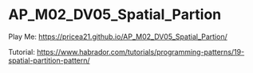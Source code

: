 # AP_M02_DV05_Spatial_Partion
 
Play Me: https://pricea21.github.io/AP_M02_DV05_Spatial_Partion/

Tutorial: https://www.habrador.com/tutorials/programming-patterns/19-spatial-partition-pattern/ 
